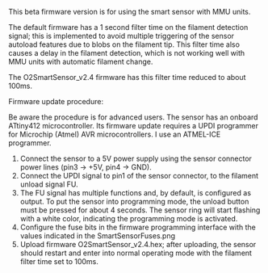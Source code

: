 This beta firmware version is for using the smart sensor with MMU units.

The default firmware has a 1 second filter time on the filament detection signal; this is implemented to avoid multiple triggering of the sensor autoload features due to blobs on the filament tip. This filter time also causes a delay in the filament detection, which is not working well with MMU units with automatic filament change.

The O2SmartSensor_v2.4 firmware has this filter time reduced to about 100ms.

Firmware update procedure:

Be aware the procedure is for advanced users.
The sensor has an onboard ATtiny412 microcontroller.
Its firmware update requires a UPDI programmer for Microchip (Atmel) AVR microcontrollers. I use an ATMEL-ICE programmer.

1) Connect the sensor to a 5V power supply using the sensor connector power lines (pin3 -> +5V, pin4 -> GND).
2) Connect the UPDI signal to pin1 of the sensor connector, to the filament unload signal FU.
3) The FU signal has multiple functions and, by default, is configured as output. To put the sensor into programming mode, the unload button must be pressed for about 4 seconds. The sensor ring will start flashing with a white color, indicating the programming mode is activated.
4) Configure the fuse bits in the firmware programming interface with the values indicated in the SmartSensorFuses.png
5) Upload firmware O2SmartSensor_v2.4.hex; after uploading, the sensor should restart and enter into normal operating mode with the filament filter time set to 100ms.

